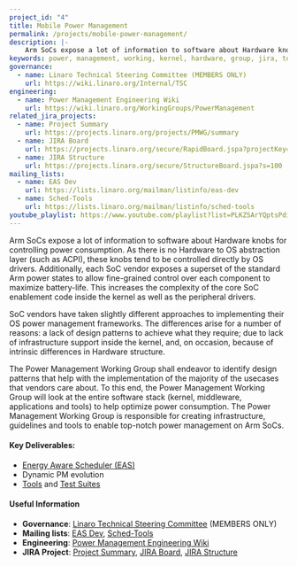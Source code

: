 ```yaml
---
project_id: "4"
title: Mobile Power Management
permalink: /projects/mobile-power-management/
description: |-
    Arm SoCs expose a lot of information to software about Hardware knobs for controlling power consumption.
keywords: power, management, working, kernel, hardware, group, jira, tools, differences, project
governance:
  - name: Linaro Technical Steering Committee (MEMBERS ONLY)
    url: https://wiki.linaro.org/Internal/TSC
engineering:
  - name: Power Management Engineering Wiki
    url: https://wiki.linaro.org/WorkingGroups/PowerManagement
related_jira_projects:
  - name: Project Summary
    url: https://projects.linaro.org/projects/PMWG/summary
  - name: JIRA Board
    url: https://projects.linaro.org/secure/RapidBoard.jspa?projectKey=PMWG&rapidView=30
  - name: JIRA Structure
    url: https://projects.linaro.org/secure/StructureBoard.jspa?s=100
mailing_lists:
  - name: EAS Dev
    url: https://lists.linaro.org/mailman/listinfo/eas-dev
  - name: Sched-Tools
    url: https://lists.linaro.org/mailman/listinfo/sched-tools
youtube_playlist: https://www.youtube.com/playlist?list=PLKZSArYQptsPdiaNrIkWgl-x-fg48gJYV
---
```

Arm SoCs expose a lot of information to software about Hardware knobs for controlling power consumption. As there is no Hardware to OS abstraction layer (such as ACPI), these knobs tend to be controlled directly by OS drivers. Additionally, each SoC vendor exposes a superset of the standard Arm power states to allow fine-grained control over each component to maximize battery-life. This increases the complexity of the core SoC enablement code inside the kernel as well as the peripheral drivers.

SoC vendors have taken slightly different approaches to implementing their OS power management frameworks. The differences arise for a number of reasons: a lack of design patterns to achieve what they require; due to lack of infrastructure support inside the kernel, and, on occasion, because of intrinsic differences in Hardware structure.

The Power Management Working Group shall endeavor to identify design patterns that help with the implementation of the majority of the usecases that vendors care about. To this end, the Power Management Working Group will look at the entire software stack (kernel, middleware, applications and tools) to help optimize power consumption. The Power Management Working Group is responsible for creating infrastructure, guidelines and tools to enable top-notch power management on Arm SoCs.

#### Key Deliverables:

- [Energy Aware Scheduler (EAS)](https://wiki.linaro.org/WorkingGroups/PowerManagement/Resources/EAS)
- Dynamic PM evolution
- [Tools](https://wiki.linaro.org/WorkingGroups/PowerManagement/Resources/Tools) and [Test Suites](https://wiki.linaro.org/WorkingGroups/PowerManagement/Resources/TestSuite)

#### Useful Information

- **Governance**: [Linaro Technical Steering Committee](https://wiki.linaro.org/Internal/TSC) (MEMBERS ONLY)
- **Mailing lists**: [EAS Dev](https://lists.linaro.org/mailman/listinfo/eas-dev), [Sched-Tools](https://lists.linaro.org/mailman/listinfo/sched-tools)
- **Engineering**: [Power Management Engineering Wiki](https://wiki.linaro.org/WorkingGroups/PowerManagement)
- **JIRA Project**: [Project Summary](https://projects.linaro.org/projects/PMWG/summary), [JIRA Board](https://projects.linaro.org/secure/RapidBoard.jspa?projectKey=PMWG&rapidView=30), [JIRA Structure](https://projects.linaro.org/secure/StructureBoard.jspa?s=100)
